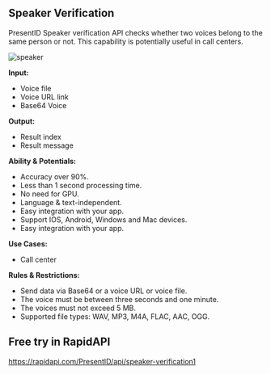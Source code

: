 ## Speaker Verification
PresentID Speaker verification API checks whether two voices belong to the same  person or not. This capability is potentially useful in call centers. 


![speaker](https://user-images.githubusercontent.com/63470748/119768372-60391b00-be6d-11eb-994d-00c0bc06039d.jpeg)


**Input:**
- Voice file
- Voice URL link
- Base64 Voice

**Output:**
- Result index
- Result message

**Ability & Potentials:**
- Accuracy over 90%.
- Less than 1 second processing time.
- No need for GPU.
- Language & text-independent.
- Easy integration with your app.
- Support IOS, Android, Windows and Mac devices.
- Easy integration with your app.

**Use Cases:**
- Call center

**Rules & Restrictions:**
- Send data via Base64 or a voice URL or voice file.
- The voice must be between three seconds and one minute.
- The voices must not exceed 5 MB.
- Supported file types: WAV, MP3, M4A, FLAC, AAC, OGG.

## Free try in RapidAPI
https://rapidapi.com/PresentID/api/speaker-verification1
